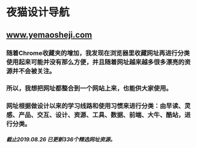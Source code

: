 # 夜猫设计导航

## www.yemaosheji.com

### 随着Chrome收藏夹的增加，我发现在浏览器里收藏网址再进行分类使用起来可能并没有那么方便，并且随着网址越来越多很多漂亮的资源并不会被关注。

### 所以，我想把网址都整合到一个网站上来，也能供大家使用。

### 网址根据做设计以来的学习线路和使用习惯来进行分类：由早读、灵感、产品、交互、设计、资源、工具、数据、前端、大牛、酷站，进行分类。

##### 截止2019.08.26 已更新336个精选网址资源。
